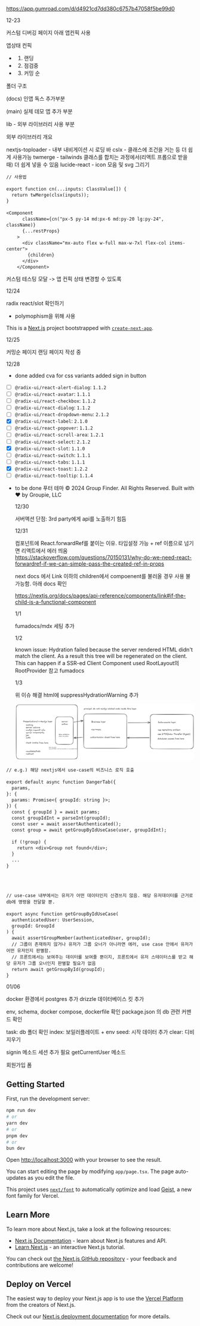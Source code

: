 https://app.gumroad.com/d/d4921cd7dd380c6757b47058f5be99d0

12-23

커스텀 디버깅 페이지 아래 앱컨픽 사용

앱상태 컨픽

- 1. 랜딩
- 2. 점검중
- 3. 커밍 순

폴더 구조

(docs) 인앱 독스 추가부분

(main) 실제 데모 앱 추가 부분

lib - 외부 라이브러리 사용 부분

외부 라이브러리 개요

nextjs-toploader - 내부 내비게이션 시 로딩 바
cslx - 클래스에 조건을 거는 등 더 쉽게 사용가능
twmerge - tailwinds 클래스를 합치는 과정에서(리액트 프롭으로 받을 때) 더 쉽게 넣을 수 있음
lucide-react - icon 모음 및 svg 그리기

```
// 사용법

export function cn(...inputs: ClassValue[]) {
  return twMerge(clsx(inputs));
}

<Component
      className={cn("px-5 py-14 md:px-6 md:py-20 lg:py-24", className)}
      {...restProps}
    >
      <div className="mx-auto flex w-full max-w-7xl flex-col items-center">
        {children}
      </div>
    </Component>

```

커스텀 테스팅 모달 -> 앱 컨픽 상태 변경할 수 있도록

12/24

radix react/slot 확인하기

- polymophism을 위해 사용

This is a [Next.js](https://nextjs.org) project bootstrapped with [`create-next-app`](https://nextjs.org/docs/app/api-reference/cli/create-next-app).

12/25

커밍순 페이지
랜딩 페이지 작성 중

12/28

- done
  added cva for css variants
  added sign in button

- [ ] `@radix-ui/react-alert-dialog`: `1.1.2`
- [ ] `@radix-ui/react-avatar`: `1.1.1`
- [ ] `@radix-ui/react-checkbox`: `1.1.2`
- [ ] `@radix-ui/react-dialog`: `1.1.2`
- [ ] `@radix-ui/react-dropdown-menu`: `2.1.2`
- [x] `@radix-ui/react-label`: `2.1.0`
- [ ] `@radix-ui/react-popover`: `1.1.2`
- [ ] `@radix-ui/react-scroll-area`: `1.2.1`
- [ ] `@radix-ui/react-select`: `2.1.2`
- [x] `@radix-ui/react-slot`: `1.1.0`
- [ ] `@radix-ui/react-switch`: `1.1.1`
- [ ] `@radix-ui/react-tabs`: `1.1.1`
- [x] `@radix-ui/react-toast`: `1.2.2`
- [ ] `@radix-ui/react-tooltip`: `1.1.4`

- to be done
  푸터
  테마
  © 2024 Group Finder. All Rights Reserved. Built with ❤️ by Groupie, LLC

  12/30

  서버액션 단점: 3rd party에게 api를 노출하기 힘듬

  12/31

  컴포넌트에 React.forwardRef를 붙이는 이유. 타입설정 가능 + ref 이름으로 넘기면 리액트에서 에러 띄움
  https://stackoverflow.com/questions/70150131/why-do-we-need-react-forwardref-if-we-can-simple-pass-the-created-ref-in-props

  next docs 에서 Link 이하의 children에서 compoenent를 불러올 경우 사용 불가능함. 아래 docs 확인

  https://nextjs.org/docs/pages/api-reference/components/link#if-the-child-is-a-functional-component

  1/1

  fumadocs/mdx 세팅 추가

  1/2

  known issue: Hydration failed because the server rendered HTML didn't match the client. As a result this tree will be regenerated on the client. This can happen if a SSR-ed Client Component used
  RootLayout의 RootProvider 참고 fumadocs

  1/3

  위 이슈 해결 html에 suppressHydrationWarning 추가

  ![clean structure](public/docs/clean-architecture.png)

```
// e.g.) 해당 nextjs에서 use-case의 비즈니스 로직 호출

export default async function DangerTab({
  params,
}: {
  params: Promise<{ groupId: string }>;
}) {
  const { groupId } = await params;
  const groupIdInt = parseInt(groupId);
  const user = await assertAuthenticated();
  const group = await getGroupByIdUseCase(user, groupIdInt);

  if (!group) {
    return <div>Group not found</div>;
  }
  ...
}



```

```

// use-case 내부에서는 유저가 어떤 데이터인지 신경쓰지 않음. 해당 유저데이터를 근거로 db에 명령을 전달할 뿐.

export async function getGroupByIdUseCase(
  authenticatedUser: UserSession,
  groupId: GroupId
) {
  await assertGroupMember(authenticatedUser, groupId);
  // 그룹이 존재하지 않거나 유저가 그룹 오너가 아니라면 에러, use case 안에서 유저가 어떤 유저인지 판별함.
  // 프론트에서는 보여주는 데이터를 보여줄 뿐이지, 프론트에서 유저 스테이터스를 받고 해당 유저가 그룹 오너인지 판별할 필요가 없음
  return await getGroupById(groupId);
}
```

01/06

docker 환경에서 postgres 추가
drizzle 데이터베이스 킷 추가

env, schema, docker compose, dockerfile 확인
package.json 의 db 관련 커맨드 확인

task: db 폴더 확인
index: 보일러플레이트 + env
seed: 시작 데이터 추가
clear: 디비 지우기

signin 메소드
세션 추가 필요
getCurrentUser 메소드

회원가입 폼

## Getting Started

First, run the development server:

```bash
npm run dev
# or
yarn dev
# or
pnpm dev
# or
bun dev
```

Open [http://localhost:3000](http://localhost:3000) with your browser to see the result.

You can start editing the page by modifying `app/page.tsx`. The page auto-updates as you edit the file.

This project uses [`next/font`](https://nextjs.org/docs/app/building-your-application/optimizing/fonts) to automatically optimize and load [Geist](https://vercel.com/font), a new font family for Vercel.

## Learn More

To learn more about Next.js, take a look at the following resources:

- [Next.js Documentation](https://nextjs.org/docs) - learn about Next.js features and API.
- [Learn Next.js](https://nextjs.org/learn) - an interactive Next.js tutorial.

You can check out [the Next.js GitHub repository](https://github.com/vercel/next.js) - your feedback and contributions are welcome!

## Deploy on Vercel

The easiest way to deploy your Next.js app is to use the [Vercel Platform](https://vercel.com/new?utm_medium=default-template&filter=next.js&utm_source=create-next-app&utm_campaign=create-next-app-readme) from the creators of Next.js.

Check out our [Next.js deployment documentation](https://nextjs.org/docs/app/building-your-application/deploying) for more details.
